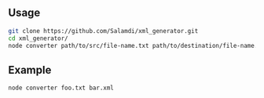 ## Usage
```bash
git clone https://github.com/Salamdi/xml_generator.git
cd xml_generator/
node converter path/to/src/file-name.txt path/to/destination/file-name.xml
```

## Example
```bash
node converter foo.txt bar.xml
```